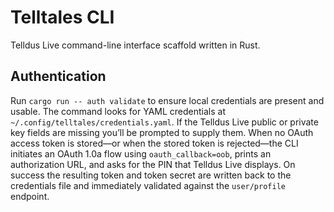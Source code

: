 # Telltales CLI

Telldus Live command-line interface scaffold written in Rust.

## Authentication

Run `cargo run -- auth validate` to ensure local credentials are present and usable. The command looks for YAML credentials at `~/.config/telltales/credentials.yaml`. If the Telldus Live public or private key fields are missing you’ll be prompted to supply them. When no OAuth access token is stored—or when the stored token is rejected—the CLI initiates an OAuth 1.0a flow using `oauth_callback=oob`, prints an authorization URL, and asks for the PIN that Telldus Live displays. On success the resulting token and token secret are written back to the credentials file and immediately validated against the `user/profile` endpoint.
